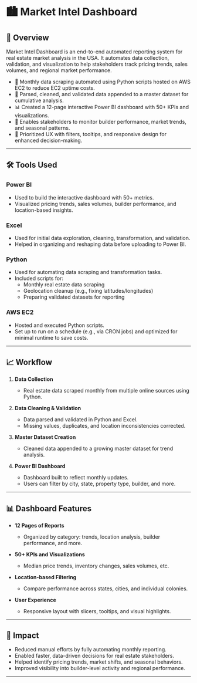# 🏙️ Market Intel Dashboard

## 📌 Overview

Market Intel Dashboard is an end-to-end automated reporting system for real estate market analysis in the USA. It automates data collection, validation, and visualization to help stakeholders track pricing trends, sales volumes, and regional market performance.

- 🔁 Monthly data scraping automated using Python scripts hosted on AWS EC2 to reduce EC2 uptime costs.
- 🧹 Parsed, cleaned, and validated data appended to a master dataset for cumulative analysis.
- 📊 Created a 12-page interactive Power BI dashboard with 50+ KPIs and visualizations.
- 🎯 Enables stakeholders to monitor builder performance, market trends, and seasonal patterns.
- 🎨 Prioritized UX with filters, tooltips, and responsive design for enhanced decision-making.

---

## 🛠️ Tools Used

### Power BI
- Used to build the interactive dashboard with 50+ metrics.
- Visualized pricing trends, sales volumes, builder performance, and location-based insights.

### Excel
- Used for initial data exploration, cleaning, transformation, and validation.
- Helped in organizing and reshaping data before uploading to Power BI.

### Python
- Used for automating data scraping and transformation tasks.
- Included scripts for:
  - Monthly real estate data scraping
  - Geolocation cleanup (e.g., fixing latitudes/longitudes)
  - Preparing validated datasets for reporting

### AWS EC2
- Hosted and executed Python scripts.
- Set up to run on a schedule (e.g., via CRON jobs) and optimized for minimal runtime to save costs.

---

## 📈 Workflow

1. **Data Collection**
   - Real estate data scraped monthly from multiple online sources using Python.

2. **Data Cleaning & Validation**
   - Data parsed and validated in Python and Excel.
   - Missing values, duplicates, and location inconsistencies corrected.

3. **Master Dataset Creation**
   - Cleaned data appended to a growing master dataset for trend analysis.

4. **Power BI Dashboard**
   - Dashboard built to reflect monthly updates.
   - Users can filter by city, state, property type, builder, and more.

---

## 📊 Dashboard Features

- **12 Pages of Reports**
  - Organized by category: trends, location analysis, builder performance, and more.

- **50+ KPIs and Visualizations**
  - Median price trends, inventory changes, sales volumes, etc.

- **Location-based Filtering**
  - Compare performance across states, cities, and individual colonies.

- **User Experience**
  - Responsive layout with slicers, tooltips, and visual highlights.

---

## 🚀 Impact

- Reduced manual efforts by fully automating monthly reporting.
- Enabled faster, data-driven decisions for real estate stakeholders.
- Helped identify pricing trends, market shifts, and seasonal behaviors.
- Improved visibility into builder-level activity and regional performance.

---
